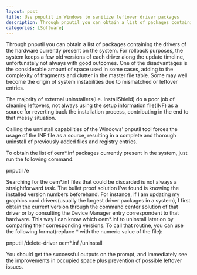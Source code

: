 ```yaml
---
layout: post
title: Use pnputil in Windows to sanitize leftover driver packages
description: Through pnputil you can obtain a list of packages containing the drivers of the hardware currently present on the system.
categories: [Software]
---
```


Through pnputil you can obtain a list of packages containing the drivers of the hardware currently present on the system. For rollback purposes, the system keeps a few old versions of each driver along the update timeline, unfortunately not always with good outcomes. One of the disadvantages is the considerable amount of space used in some cases, adding to the complexity of fragments and clutter in the master file table. Some may well become the origin of system instabilities due to mismatched or leftover entries. 

The majority of external uninstallers(i.e. InstallShield) do a poor job of cleaning leftovers, not always using the setup information file(INF) as a source for reverting back the installation process, contributing in the end to that messy situation. 

Calling the unnistall capabilities of the Windows' pnputil tool forces the usage of the INF file as a source, resulting in a complete and thorough uninstall of previously added files and registry entries. 

To obtain the list of oem\*.inf packages currently present in the system, just run the following command: 
<p class="message">pnputil /e</p>

Searching for the oem\*.inf files that could be discarded is not always a straightforward task. The bullet proof solution I've found is knowing the installed version numbers beforehand. For instance, if I am updating my graphics card drivers(usually the largest driver packages in a system), I first obtain the current version through the command center solution of that driver or by consulting the Device Manager entry correspondent to that hardware. This way I can know which oem\*.inf to uninstall later on by comparing their corresponding versions. 
To call that routine, you can use the following format(replace \* with the numeric value of the file): 
<p class="message">pnputil /delete-driver oem*.inf /uninstall</p>

You should get the successful outputs on the prompt, and immediately see the improvements in occupied space plus prevention of possible leftover issues. 
